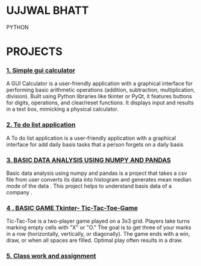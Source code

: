 # UJJWAL BHATT
PYTHON

# PROJECTS 



### [1. Simple gui calculator](https://github.com/Ujjwal1616/-simple-gui-calculator )

A GUI Calculator is a user-friendly application with a graphical interface for performing basic arithmetic operations (addition, subtraction, multiplication, division). Built using Python libraries like tkinter or PyQt, it features buttons for digits, operations, and clear/reset functions. It displays input and results in a text box, mimicking a physical calculator.

### [2. To do list application ](https://github.com/Ujjwal1616/TO-do-list-application)

A To do list application is a user-friendly application with a graphical interface for add daily basis tasks that a person forgets on a daily basis

### [3.  BASIC DATA ANALYSIS USING NUMPY AND PANDAS ](https://github.com/Ujjwal1616/BASIC-DATA-ANALYSIS-NUMPY)

Basic data analysis using numpy and pandas is a project that takes a csv file from user converts its data into histogram and generates mean median mode of the  data . This project helps to understand basis data of a company .


### [4 . BASIC GAME Tkinter- Tic-Tac-Toe-Game](https://github.com/Ujjwal1616/Basic-game-tkinter)

Tic-Tac-Toe is a two-player game played on a 3x3 grid. Players take turns marking empty cells with "X" or "O." The goal is to get three of your marks in a row (horizontally, vertically, or diagonally). The game ends with a win, draw, or when all spaces are filled. Optimal play often results in a draw.


### [5. Class work and assignment](https://github.com/Ujjwal1616/b1)


